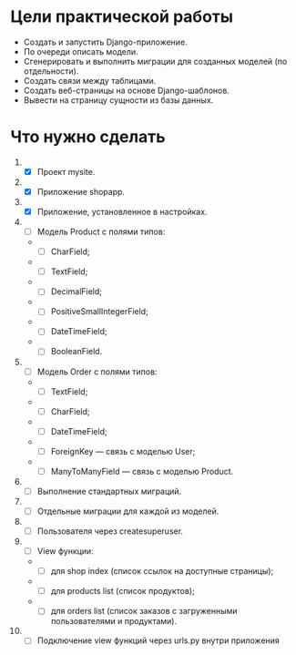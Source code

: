 # Цели практической работы 
- Создать и запустить Django-приложение.
- По очереди описать модели.
- Сгенерировать и выполнить миграции для созданных моделей (по отдельности).
- Создать связи между таблицами.
- Создать веб-страницы на основе Django-шаблонов.
- Вывести на страницу сущности из базы данных.
# Что нужно сделать
1. - [x] Проект mysite.
2. - [x] Приложение shopapp.
3. - [x] Приложение, установленное в настройках.
4. - [ ] Модель Product с полями типов:
    - - [ ] CharField;
    - - [ ] TextField;
    - - [ ] DecimalField;
    - - [ ] PositiveSmallIntegerField;
    - - [ ] DateTimeField;
    - - [ ] BooleanField.
5. - [ ] Модель Order с полями типов:
    - - [ ] TextField;
    - - [ ] CharField;
    - - [ ] DateTimeField;
    - - [ ] ForeignKey — связь с моделью User;
    - - [ ] ManyToManyField — связь с моделью Product.
6. - [ ] Выполнение стандартных миграций.
7. - [ ] Отдельные миграции для каждой из моделей.
8. - [ ] Пользователя через createsuperuser.
9. - [ ] View функции:
    - - [ ] для shop index (список ссылок на доступные страницы);
    - - [ ] для products list (список продуктов);
    - - [ ] для orders list (список заказов с загруженными пользователями и продуктами).
10. - [ ] Подключение view функций через urls.py внутри приложения